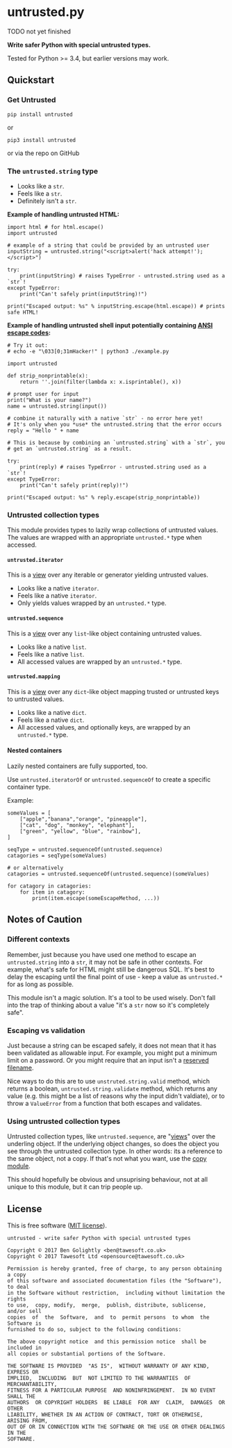 # untrusted.py

TODO not yet finished


**Write safer Python with special untrusted types.**

Tested for Python >= 3.4, but earlier versions may work.

## Quickstart

### Get Untrusted

    pip install untrusted

or

    pip3 install untrusted

or via the repo on GitHub


### The `untrusted.string` type

* Looks like a `str`.
* Feels like a `str`.
* Definitely isn't a `str`.

**Example of handling untrusted HTML:**


    import html # for html.escape()
    import untrusted

    # example of a string that could be provided by an untrusted user
    inputString = untrusted.string("<script>alert('hack attempt!');</script>")

    try:
        print(inputString) # raises TypeError - untrusted.string used as a `str`!
    except TypeError:
        print("Can't safely print(inputString)!")

    print("Escaped output: %s" % inputString.escape(html.escape)) # prints safe HTML!


**Example of handling untrusted shell input potentially containing [ANSI escape codes](https://en.wikipedia.org/wiki/ANSI_escape_code):**


    # Try it out:
    # echo -e "\033[0;31mHacker!" | python3 ./example.py

    import untrusted

    def strip_nonprintable(x):
        return ''.join(filter(lambda x: x.isprintable(), x))

    # prompt user for input
    print("What is your name?")
    name = untrusted.string(input())

    # combine it naturally with a native `str` - no error here yet!
    # It's only when you *use* the untrusted.string that the error occurs
    reply = "Hello " + name

    # This is because by combining an `untrusted.string` with a `str`, you
    # get an `untrusted.string` as a result.

    try:
        print(reply) # raises TypeError - untrusted.string used as a `str`!
    except TypeError:
        print("Can't safely print(reply)!")

    print("Escaped output: %s" % reply.escape(strip_nonprintable))


### Untrusted collection types

This module provides types to lazily wrap collections of untrusted values.
The values are wrapped with an appropriate `untrusted.*` type when accessed.

#### `untrusted.iterator`

This is a [view](https://docs.python.org/3/library/stdtypes.html#dictionary-view-objects)
over any iterable or generator yielding untrusted values.

* Looks like a native `iterator`.
* Feels like a native `iterator`.
* Only yields values wrapped by an `untrusted.*` type.

#### `untrusted.sequence`

This is a [view](https://docs.python.org/3/library/stdtypes.html#dictionary-view-objects)
over any `list`-like object containing untrusted values.

* Looks like a native `list`.
* Feels like a native `list`.
* All accessed values are wrapped by an `untrusted.*` type.

#### `untrusted.mapping`

This is a [view](https://docs.python.org/3/library/stdtypes.html#dictionary-view-objects)
over any `dict`-like object mapping trusted or untrusted keys to untrusted values.

* Looks like a native `dict`.
* Feels like a native `dict`.
* All accessed values, and optionally keys, are wrapped by an `untrusted.*` type.

#### Nested containers

Lazily nested containers are fully supported, too.

Use `untrusted.iteratorOf` or `untrusted.sequenceOf` to create a specific
container type.

Example:

    someValues = [
        ["apple","banana","orange", "pineapple"],
        ["cat", "dog", "monkey", "elephant"],
        ["green", "yellow", "blue", "rainbow"],
    ]

    seqType = untrusted.sequenceOf(untrusted.sequence)
    catagories = seqType(someValues)

    # or alternatively
    catagories = untrusted.sequenceOf(untrusted.sequence)(someValues)

    for catagory in catagories:
        for item in catagory:
            print(item.escape(someEscapeMethod, ...))



## Notes of Caution

### Different contexts

Remember, just because you have used one method to escape an `untrusted.string`
into a `str`, it may not be safe in other contexts. For example, what's safe
for HTML might still be dangerous SQL. It's best to delay the escaping until
the final point of use - keep a value as `untrusted.*` for as long as possible.

This module isn't a magic solution. It's a tool to be used wisely. Don't fall
into the trap of thinking about a value "it's a `str` now so it's completely
safe".


### Escaping vs validation

Just because a string can be escaped safely, it does not mean that it has been
validated as allowable input. For example, you might put a minimum limit on
a password. Or you might require that an input isn't a
[reserved filename](https://stackoverflow.com/questions/448438/windows-and-renaming-folders-the-con-issue).

Nice ways to do this are to use `unstruted.string.valid` method, which returns 
a boolean, `untrusted.string.validate` method, which returns any value (e.g.
this might be a list of reasons why the input didn't valdiate), or to throw
a `ValueError` from a function that both escapes and validates.


### Using untrusted collection types

Untrusted collection types, like `untrusted.sequence`, are
"[views](https://docs.python.org/3/library/stdtypes.html#dictionary-view-objects)"
over the underling object. If the underlying object changes, so does the object you
see through the untrusted collection type. In other words: its a reference
to the same object, not a copy. If that's not what you want, use the
[copy module](https://docs.python.org/3.4/library/copy.html).

This should hopefully be obvious and unsuprising behaviour, not at all unique
to this module, but it can trip people up.


## License

This is free software ([MIT license](https://www.tawesoft.co.uk/kb/article/mit-license-faq)).

    untrusted - write safer Python with special untrusted types

    Copyright © 2017 Ben Golightly <ben@tawesoft.co.uk>
    Copyright © 2017 Tawesoft Ltd <opensource@tawesoft.co.uk>

    Permission is hereby granted, free of charge, to any person obtaining a copy
    of this software and associated documentation files (the "Software"), to deal
    in the Software without restriction,  including without limitation the rights
    to use,  copy, modify,  merge,  publish, distribute, sublicense,  and/or sell
    copies  of  the  Software,  and  to  permit persons  to whom  the Software is
    furnished to do so, subject to the following conditions:

    The above copyright notice  and this permission notice  shall be  included in
    all copies or substantial portions of the Software.

    THE SOFTWARE IS PROVIDED  "AS IS",  WITHOUT WARRANTY OF ANY KIND,  EXPRESS OR
    IMPLIED,  INCLUDING  BUT  NOT LIMITED TO THE WARRANTIES  OF  MERCHANTABILITY,
    FITNESS FOR A PARTICULAR PURPOSE  AND NONINFRINGEMENT.  IN NO EVENT SHALL THE
    AUTHORS  OR COPYRIGHT HOLDERS  BE LIABLE  FOR ANY  CLAIM,  DAMAGES  OR  OTHER
    LIABILITY, WHETHER IN AN ACTION OF CONTRACT, TORT OR OTHERWISE, ARISING FROM,
    OUT OF OR IN CONNECTION WITH THE SOFTWARE OR THE USE OR OTHER DEALINGS IN THE
    SOFTWARE.

